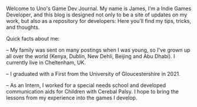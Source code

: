 Welcome to Uno's Game Dev Journal. My name is James, I’m a Indie Games Developer, and this blog is designed not only to be a site of updates on my work, but also as a repository for developers: Here you’ll find my tips, tricks, and thoughts.

Quick facts about me:

– My family was sent on many postings when I was young, so I've grown up all over the world (Kenya, Dublin, New Dehli, Beijing and Abu Dhabi). I currently live in Cheltenham, UK.

– I graduated with a First from the University of Gloucestershire in 2021.

– As an Intern, I worked for a special needs school and developed communication aids for Children with Cerebal Palsy. I hope to bring the lessons from my experience into the games I develop.
